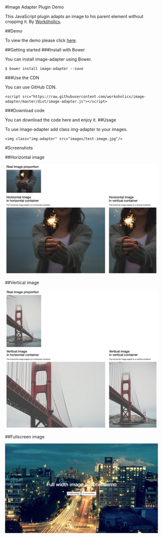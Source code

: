 
#Image Adapter Plugin Demo

This JavaScript plugin adapts an image to his parent element without cropping it.
By [Worköholics](http://www.workoholics.es "Worköholics").

##Demo

To view the demo please click [here](http://workoholics.github.io/image-adapter/ "Image Adapter Demo").

##Getting started
###Install with Bower

You can install image-adapter using Bower.

	$ bower install image-adapter --save

###Use the CDN

You can use GitHub CDN.

	<script src="https://raw.githubusercontent.com/workoholics/image-adapter/master/dist/image-adapter.js"></script>

###Download code

You can download the code here and enjoy it.
##Usage

To use image-adapter add class img-adapter to your images.

	<img class="img-adapter" src="images/test-image.jpg"/>


#Screenshots

##Horizontal image

[<img src="https://raw.githubusercontent.com/workoholics/image-adapter/master/screenshots/screenshot_1.png">](http://workoholics.github.io/image-adapter)

##Vertical image

[<img src="https://raw.githubusercontent.com/workoholics/image-adapter/master/screenshots/screenshot_2.png">](http://workoholics.github.io/image-adapter)

##Fullscreen image

[<img src="https://raw.githubusercontent.com/workoholics/image-adapter/master/screenshots/full_width_screenshot.png">](http://workoholics.github.io/image-adapter/fullpage.html)



